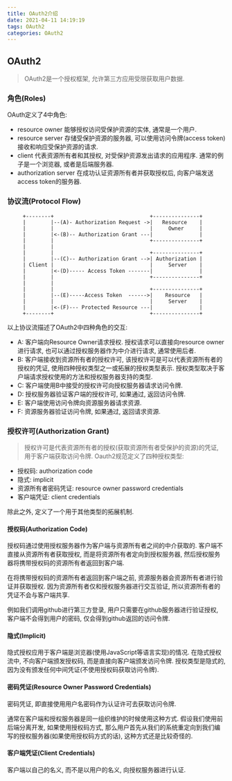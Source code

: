 ```yaml
---
title: OAuth2介绍
date: 2021-04-11 14:19:19
tags: OAuth2
categories: OAuth2
---
```

## OAuth2
> OAuth2是一个授权框架, 允许第三方应用受限获取用户数据.

### 角色(Roles)
OAuth定义了4中角色:
- resource owner
能够授权访问受保护资源的实体, 通常是一个用户.
- resource server
存储受保护资源的服务器, 可以使用访问令牌(access token)接收和响应受保护资源的请求.
- client
代表资源所有者和其授权, 对受保护资源发出请求的应用程序. 通常的例子是一个浏览器, 或者是后端服务器.
- authorization server
在成功认证资源所有者并获取授权后, 向客户端发送access token的服务器.

### 协议流(Protocol Flow)
```text
     +--------+                               +---------------+
     |        |--(A)- Authorization Request ->|   Resource    |
     |        |                               |     Owner     |
     |        |<-(B)-- Authorization Grant ---|               |
     |        |                               +---------------+
     |        |
     |        |                               +---------------+
     |        |--(C)-- Authorization Grant -->| Authorization |
     | Client |                               |     Server    |
     |        |<-(D)----- Access Token -------|               |
     |        |                               +---------------+
     |        |
     |        |                               +---------------+
     |        |--(E)-----Access Token  ------>|    Resource   |
     |        |                               |     Server    |
     |        |<-(F)--- Protected Resource ---|               |
     +--------+                               +---------------+ 
```
以上协议流描述了OAuth2中四种角色的交互:
- A: 客户端向Resource Owner请求授权. 授权请求可以直接向resource owner进行请求, 也可以通过授权服务器作为中介进行请求, 通常使用后者. 
- B: 客户端接收到资源所有者的授权许可, 该授权许可是可以代表资源所有者的授权的凭证, 使用四种授权类型之一或拓展的授权类型表示. 授权类型取决于客户端请求授权使用的方法和授权服务器支持的类型.
- C: 客户端使用B中接受的授权许可向授权服务器请求访问令牌.
- D: 授权服务器验证客户端的授权许可, 如果通过, 返回访问令牌.
- E: 客户端使用访问令牌向资源服务器请求资源.
- F: 资源服务器验证访问令牌, 如果通过, 返回请求资源.

### 授权许可(Authorization Grant)
> 授权许可是代表资源所有者的授权(获取资源所有者受保护的资源)的凭证, 用于客户端获取访问令牌.
Oauth2规范定义了四种授权类型:
- 授权码: authorization code
- 隐式: implicit
- 资源所有者密码凭证: resource owner password credentials
- 客户端凭证: client credentials

除此之外, 定义了一个用于其他类型的拓展机制.

#### 授权码(Authorization Code)
授权码通过使用授权服务器作为客户端与资源所有者之间的中介获取的. 客户端不直接从资源所有者获取授权, 而是将资源所有者定向到授权服务器, 然后授权服务器将携带授权码的资源所有者返回到客户端.

在将携带授权码的资源所有者返回到客户端之前, 资源服务器会资源所有者进行验证并获取授权. 因为资源所有者仅和授权服务器进行交互验证, 所以资源所有者的凭证不会与客户端共享.

例如我们调用github进行第三方登录, 用户只需要在github服务器进行验证授权, 客户端不会得到用户的密码, 仅会得到github返回的访问令牌.

#### 隐式(Implicit)
隐式授权应用于客户端是浏览器(使用JavaScript等语言实现)的情况. 在隐式授权流中, 不向客户端颁发授权码, 而是直接向客户端颁发访问令牌. 授权类型是隐式的, 因为没有颁发任何中间凭证(不使用授权码获取访问令牌).

#### 密码凭证(Resource Owner Password Credentials)
密码凭证, 即直接使用用户名密码作为认证许可去获取访问令牌. 

通常在客户端和授权服务器是同一组织维护的时候使用这种方式. 假设我们使用前后端分离开发, 如果使用授权码方式, 那么用户首先从我们的系统重定向到我们编写的授权服务器(如果使用授权码方式的话), 这种方式还是比较奇怪的.

#### 客户端凭证(Client Credentials)
客户端以自己的名义, 而不是以用户的名义, 向授权服务器进行认证.


